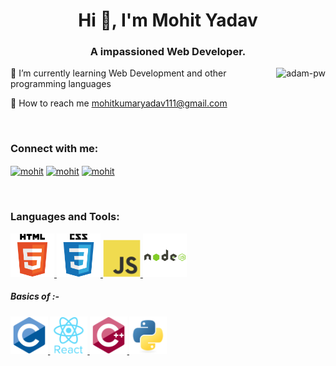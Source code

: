 <h1 align="center">Hi 👋, I'm Mohit Yadav</h1>
<h3 align="center">A impassioned Web Developer.</h3>



<p><img align="right" src="https://github.com/Adam-pw/Adam-pw/blob/main/animation_500_kxa883sd.gif" alt="adam-pw" /></p>


 📖 I’m currently learning Web Development and other programming languages

  📧 How to reach me mohitkumaryadav111@gmail.com


<br>

<h3 align="left">Connect with me:</h3>
<p align="left">
  <a href="https://www.linkedin.com/in/mohit-yadav-01a19122b/" target="blank"><img align="center"
      src="https://raw.githubusercontent.com/rahuldkjain/github-profile-readme-generator/master/src/images/icons/Social/linked-in-alt.svg"
      alt="mohit" height="50" width="50" /></a>
  <a href="https://twitter.com/Mohit_Kek" target="blank"><img align="center"
      src="https://raw.githubusercontent.com/rahuldkjain/github-profile-readme-generator/master/src/images/icons/Social/twitter.svg"
      alt="mohit" height="50" width="50" /></a>
  <a href="https://www.instagram.com/mohit_yad4v/" target="blank"><img align="center"
      src="https://raw.githubusercontent.com/rahuldkjain/github-profile-readme-generator/master/src/images/icons/Social/instagram.svg"
      alt="mohit" height="50" width="50" /></a>
  
</p>

<br>

<h3 align="left">Languages and Tools:</h3>
<p align="left"> 
   
  
 <a href="https://www.w3.org/html/" target="_blank" rel="noreferrer"> <img
      src="https://raw.githubusercontent.com/devicons/devicon/master/icons/html5/html5-original-wordmark.svg"
      alt="html5" width="70" height="70" /> </a> 
  <a href="https://www.w3schools.com/css/" target="_blank"
    rel="noreferrer"> <img
      src="https://raw.githubusercontent.com/devicons/devicon/master/icons/css3/css3-original-wordmark.svg" alt="css3"
      width="70" height="70" /> </a> 
    <a href="https://developer.mozilla.org/en-US/docs/Web/JavaScript" target="_blank"
    rel="noreferrer"> <img src="https://raw.githubusercontent.com/devicons/devicon/master/icons/javascript/javascript-original.svg"
      alt="javascript" width="60" height="60" /> </a>
    <a href="https://nodejs.org" target="_blank" rel="noreferrer"> <img
      src="https://raw.githubusercontent.com/devicons/devicon/master/icons/nodejs/nodejs-original-wordmark.svg"
      alt="nodejs" width="70" height="70" /> </a> 
 <h5 align="left">Basics of :-<h5>
     <a href="https://www.cprogramming.com/" target="_blank"
    rel="noreferrer"> <img src="https://raw.githubusercontent.com/devicons/devicon/master/icons/c/c-original.svg"
      alt="c" width="60" height="60" /> </a>
  <a href="https://reactjs.org/" target="_blank" rel="noreferrer"> <img
      src="https://raw.githubusercontent.com/devicons/devicon/master/icons/react/react-original-wordmark.svg"
      alt="react" width="60" height="60" /> </a>
    
  <a href="https://www.w3schools.com/cpp/" target="_blank" rel="noreferrer">
    <img src="https://raw.githubusercontent.com/devicons/devicon/master/icons/cplusplus/cplusplus-original.svg"
      alt="cplusplus" width="60" height="60" /> </a> 
  <a href="https://www.w3schools.com/cpp/" target="_blank" rel="noreferrer">
    <img src="https://raw.githubusercontent.com/devicons/devicon/master/icons/python/python-original.svg"
      alt="python" width="60" height="60" /> </a> 
 </p>




